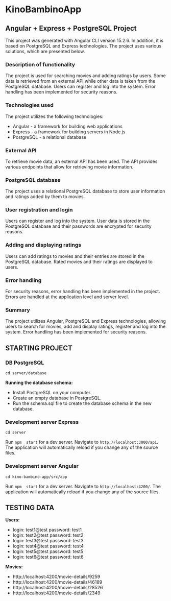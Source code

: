 # KinoBambinoApp

## Angular + Express + PostgreSQL Project
This project was generated with Angular CLI version 15.2.6. In addition, it is based on PostgreSQL and Express technologies. The project uses various solutions, which are presented below.

### Description of functionality
The project is used for searching movies and adding ratings by users. Some data is retrieved from an external API while other data is taken from the PostgreSQL database. Users can register and log into the system. Error handling has been implemented for security reasons.

### Technologies used
The project utilizes the following technologies:

* Angular - a framework for building web applications
* Express - a framework for building servers in Node.js
* PostgreSQL - a relational database

### External API
To retrieve movie data, an external API has been used. The API provides various endpoints that allow for retrieving movie information.

### PostgreSQL database
The project uses a relational PostgreSQL database to store user information and ratings added by them to movies.

### User registration and login
Users can register and log into the system. User data is stored in the PostgreSQL database and their passwords are encrypted for security reasons.

### Adding and displaying ratings
Users can add ratings to movies and their entries are stored in the PostgreSQL database. Rated movies and their ratings are displayed to users.

### Error handling
For security reasons, error handling has been implemented in the project. Errors are handled at the application level and server level.

### Summary
The project utilizes Angular, PostgreSQL and Express technologies, allowing users to search for movies, add and display ratings, register and log into the system. Error handling has been implemented for security reasons.

## STARTING PROJECT

### DB PostgreSQL

`cd server/database`

**Running the database schema:**
* Install PostgreSQL on your computer.
* Create an empty database in PostgreSQL.
* Run the schema.sql file to create the database schema in the new database.

### Development server Express

`cd server`

Run `npm  start` for a dev server. Navigate to `http://localhost:3000/api`. The application will automatically reload if you change any of the source files.

### Development server Angular

`cd kino-bambino-app/src/app`

Run `npm  start` for a dev server. Navigate to `http://localhost:4200/`. The application will automatically reload if you change any of the source files.

## TESTING DATA
**Users:**
* login: test1@test password: test1
* login: test2@test password: test2
* login: test3@test password: test3
* login: test4@test password: test4
* login: test5@test password: test5
* login: test6@test password: test6

**Movies:**
* http://localhost:4200/movie-details/9259
* http://localhost:4200/movie-details/46189
* http://localhost:4200/movie-details/28526
* http://localhost:4200/movie-details/2349
